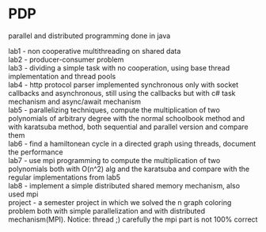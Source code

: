 # PDP
 parallel and distributed programming done in java

lab1 - non cooperative multithreading on shared data<br />
lab2 - producer-consumer problem<br />
lab3 - dividing a simple task with no cooperation, using base thread implementation and thread pools<br />
lab4 - http protocol parser implemented synchronous only with socket callbacks and asynchronous, still using the callbacks but with c# task mechanism and async/await mechanism<br />
lab5 - parallelizing techniques, compute the multiplication of two polynomials of arbitrary degree with the normal schoolbook method and with karatsuba method, both sequential and parallel version and compare them <br />
lab6 - find a hamiltonean cycle in a directed graph using threads, document the performance <br />
lab7 - use mpi programming to compute the multiplication of two polynomials both with O(n^2) alg and the karatsuba and compare with the regular implementations from lab5 <br />
lab8 - implement a simple distributed shared memory mechanism, also used mpi<br />
project - a semester project in which we solved the n graph coloring problem both with simple parallelization and with distributed mechanism(MPI). Notice: thread ;) carefully the mpi part is not 100% correct <br />
